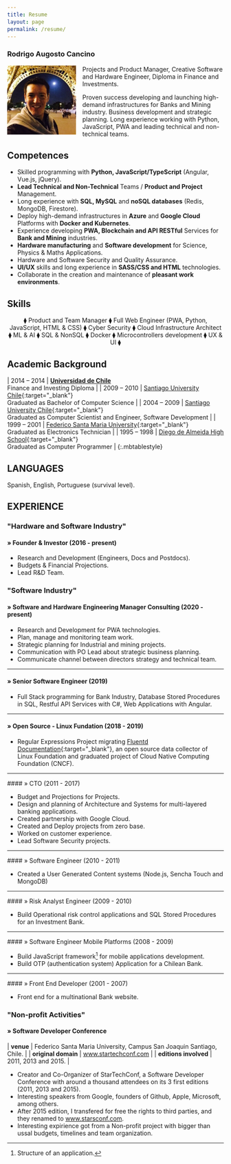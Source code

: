 ```yaml
---
title: Resume
layout: page
permalink: /resume/
---
```


### Rodrigo Augosto Cancino

<!--a href="/assets/resume-rodrigo-augosto-en.pdf" style="float: right;" target="_blank"><img src="/assets/download-pdf-file-button.gif">English PDF</a>

<a href="/assets/resume-rodrigo-augosto-es.pdf" style="float: right; margin-right: 10px;" target="_blank"><img src="/assets/download-pdf-file-button.gif">Español PDF</a-->
<div style="clear: both;">
</div>
<img src="/assets/coto.jpg" alt="Coto" width="160" height="160" style="float: left; margin-right: 15px;"/>
Projects and Product Manager, Creative Software and Hardware Engineer, Diploma in Finance and Investments. 

Proven success developing and launching high-demand infrastructures for Banks and Mining industry. Business development and strategic planning. Long experience working with Python, JavaScript, PWA and leading technical and non-technical teams. 

## Competences

- Skilled programming with <b>Python, JavaScript/TypeScript</b> (Angular, Vue.js, jQuery).
- <strong>Lead Technical and Non-Technical</strong> Teams / <b>Product and Project</b> Management.
- Long experience with <b>SQL, MySQL</b> and <b>noSQL databases</b> (Redis, MongoDB, Firestore).
- Deploy high-demand infrastructures in <b>Azure</b> and <b>Google Cloud</b> Platforms with <b>Docker and Kubernetes</b>.
- Experience developing <b>PWA, Blockchain and API RESTful</b> Services for <b>Bank and Mining</b> industries.
- <b>Hardware manufacturing</b> and <b>Software development</b> for Science, Physics & Maths Applications.
- Hardware and Software Security and Quality Assurance.
- <b>UI/UX</b> skills and long experience in <b>SASS/CSS and HTML</b> technologies.
- Collaborate in the creation and maintenance of <b>pleasant work environments</b>.

## Skills
<p style="text-align: center;">
 ⧫ Product and Team Manager  ⧫ Full Web Engineer (PWA, Python, JavaScript, HTML & CSS)  ⧫ Cyber Security  ⧫ Cloud Infrastructure Architect  ⧫ ML & AI  ⧫ SQL & NonSQL  ⧫ Docker  ⧫ Microcontrollers development  ⧫ UX & UI ⧫
</p>


## Academic Background

| 2014 – 2014 | **[Universidad de Chile][fen]**  <br> Finance and Investing Diploma |
| 2009 – 2010 | [Santiago University Chile][usach]{:target="_blank"} <br> Graduated as Bachelor of Computer Science |
| 2004 – 2009 | [Santiago University Chile][usach]{:target="_blank"} <br> Graduated as Computer Scientist and Engineer, Software Development |
| 1999 – 2001 | [Federico Santa Maria University][usm]{:target="_blank"} <br> Graduated as Electronics Technician |
| 1995 – 1998 | [Diego de Almeida High School][lda]{:target="_blank"} <br> Graduated as Computer Programmer |
{:.mbtablestyle}

## LANGUAGES

Spanish, English, Portuguese (survival level).

## EXPERIENCE

### "Hardware and Software Industry"

#### » Founder & Investor (2016 - present)

- Research and Development (Engineers, Docs and Postdocs).
- Budgets & Financial Projections.
- Lead R&D Team.


### "Software Industry"

#### » Software and Hardware Engineering Manager Consulting (2020 - present)

- Research and Development for PWA technologies.
- Plan, manage and monitoring team work.
- Strategic planning for Industrial and mining projects.
- Communication with PO Lead about strategic business planning.
- Communicate channel between directors strategy and technical team.

<hr>

#### » Senior Software Engineer  (2019)

- Full Stack programming for Bank Industry, Database Stored Procedures in SQL, Restful API Services with C#, Web Applications with Angular.

<hr>

#### » Open Source - Linux Fundation (2018 - 2019)

- Regular Expressions Project migrating [Fluentd Documentation][fluentd]{:target="_blank"}, an open source data collector of Linux Foundation and graduated project of Cloud Native Computing Foundation (CNCF).

<hr>
#### » CTO (2011 - 2017)

- Budget and Projections for Projects.
- Design and planning of Architecture and Systems for multi-layered banking applications.
- Created partnership with Google Cloud.
- Created and Deploy projects from zero base.
- Worked on customer experience.
- Lead Software Security projects.

<hr>
#### » Software Engineer (2010 - 2011)

- Created a User Generated Content systems (Node.js, Sencha Touch and MongoDB)

<hr>
#### » Risk Analyst Engineer (2009 - 2010)

- Build Operational risk control applications and SQL Stored Procedures for an Investment Bank.

<hr>
#### » Software Engineer Mobile Platforms (2008 - 2009)

- Build JavaScript framework[^framework] for mobile applications development.
- Build OTP (authentication system) Application for a Chilean Bank.

<hr>
#### » Front End Developer (2001 - 2007)

- Front end for a multinational Bank website.

### "Non-profit Activities"

#### » Software Developer Conference

| **venue** | Federico Santa Maria University, Campus San Joaquin Santiago, Chile. |
| **original domain** | www.startechconf.com |
| **editions involved** | 2011, 2013 and 2015. |


- Creator and Co-Organizer of StarTechConf, a Software Developer Conference with around a thousand attendees on its 3 first editions (2011, 2013 and 2015).
- Interesting speakers from Google, founders of Github, Apple, Microsoft, among others.
- After 2015 edition, I transfered for free the rights to third parties, and they renamed to www.starsconf.com.
- Interesting expirience got from a Non-profit project with bigger than ussal  budgets, timelines and team organization.

[^framework]: Structure of an application.

[usach]: http://www.usach.cl
[usm]: http://www.utfsm.cl
[fen]: http://www.fen.uchile.cl
[t_coto]: https://www.twitter.com/coto
[g_coto]: https://www.github.com/coto
[quora_s]: https://www.quora.com/What-is-the-coolest-thing-you-have-ever-created-alone-as-a-programmer/answer/Coto-Augosto
[quora]: https://www.quora.com/Coto-Augosto
[lda]: http://fees.cl/lda/
[fluentd]: https://docs.fluentd.org/
